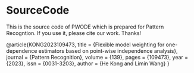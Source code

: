 # SourceCode
This is the source code of PWODE which is prepared for Pattern Recogntion. If you use it, please cite our work. Thanks!

@article{KONG2023109473, 
title = {Flexible model weighting for one-dependence estimators based on point-wise independence analysis},
journal = {Pattern Recognition},
volume = {139},
pages = {109473},
year = {2023},
issn = {0031-3203},
author = {He Kong and Limin Wang}
}
